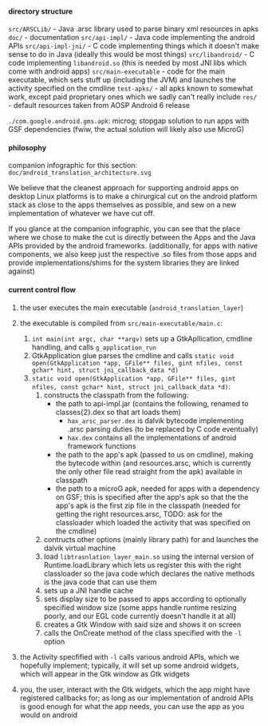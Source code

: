 #### directory structure
`src/ARSCLib/` - Java .arsc library used to parse binary xml resources in apks
`doc/` - documentation
`src/api-impl/` - Java code implementing the android APIs
`src/api-impl-jni/` - C code implementing things which it doesn't make sense to do in Java (ideally this would be most things)
`src/libandroid/` - C code implementing `libandroid.so` (this is needed by most JNI libs which come with android apps)
`src/main-executable` - code for the main executable, which sets stuff up (including the JVM) and launches the activity specified on the cmdline
`test-apks/` - all apks known to somewhat work, except paid proprietary ones which we sadly can't really include
`res/` - default resources taken from AOSP Android 6 release

`./com.google.android.gms.apk`: microg; stopgap solution to run apps with GSF dependencies (fwiw, the actual solution will likely also use MicroG)

#### philosophy

companion infographic for this section:
`doc/android_translation_architecture.svg`

We believe that the cleanest approach for supporting android apps on desktop
Linux platforms is to make a chirurgical cut on the android platform stack
as close to the apps themselves as possible, and sew on a new implementation
of whatever we have cut off.

If you glance at the companion infographic, you can see that the place where
we chose to make the cut is directly between the Apps and the Java APIs
provided by the android frameworks. (additionally, for apps with native
components, we also keep just the respective .so files from those apps
and provide implementations/shims for the system libraries they are linked
against)

#### current control flow

1. the user executes the main executable (`android_translation_layer`)  

2. the executable is compiled from `src/main-executable/main.c`:
	1. `int main(int argc, char **argv)` sets up a GtkApllication, cmdline handling, and calls `g_application_run`
	2. GtkApplication glue parses the cmdline and calls `static void open(GtkApplication *app, GFile** files, gint nfiles, const gchar* hint, struct jni_callback_data *d)`
	3. `static void open(GtkApplication *app, GFile** files, gint nfiles, const gchar* hint, struct jni_callback_data *d)`:
		1. constructs the classpath from the following:
			- the path to api-impl.jar (contains the following, renamed to classes{2}.dex so that art loads them)
				- `hax_arsc_parser.dex` is dalvik bytecode implementing .arsc parsing duties (to be replaced by C code eventually)
				- `hax.dex` contains all the implementations of android framework functions
			- the path to the app's apk (passed to us on cmdline), making the bytecode within (and resources.arsc, which is currently the only other file read straight from the apk) available in classpath
			- the path to a microG apk, needed for apps with a dependency on GSF; this is specified after the app's apk so that the the app's apk is the first zip file in the classpath (needed for getting the right resources.arsc, TODO: ask for the classloader which loaded the activity that was specified on the cmdline)
		2. contructs other options (mainly library path) for and launches the dalvik virtual machine
		3. load `libtrasnlation_layer_main.so` using the internal version of Runtime.loadLibrary which lets us register this with the right classloader so the java code which declares the native methods is the java code that can use them
		4. sets up a JNI handle cache
		5. sets display size to be passed to apps according to optionally specified window size (some apps handle runtime resizing poorly, and our EGL code currently doesn't handle it at all)
		6. creates a Gtk Window with said size and shows it on screen
		7. calls the OnCreate method of the class specified with the `-l` option

3. the Activity specfified with `-l` calls various android APIs, which we hopefully implement; 
typically, it will set up some android widgets, which will appear in the Gtk window as Gtk widgets

4. you, the user, interact with the Gtk widgets, which the app might have registered callbacks for; 
as long as our implementation of android APIs is good enough for what the app needs, you can use the app
as you would on android
